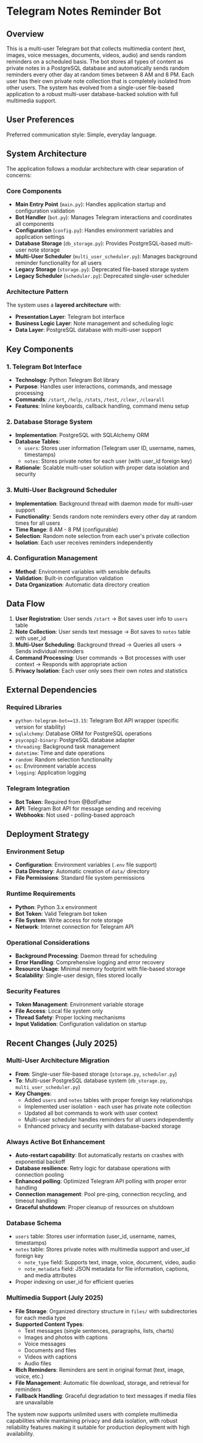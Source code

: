 # Telegram Notes Reminder Bot

## Overview

This is a multi-user Telegram bot that collects multimedia content (text, images, voice messages, documents, videos, audio) and sends random reminders on a scheduled basis. The bot stores all types of content as private notes in a PostgreSQL database and automatically sends random reminders every other day at random times between 8 AM and 8 PM. Each user has their own private note collection that is completely isolated from other users. The system has evolved from a single-user file-based application to a robust multi-user database-backed solution with full multimedia support.

## User Preferences

Preferred communication style: Simple, everyday language.

## System Architecture

The application follows a modular architecture with clear separation of concerns:

### Core Components
- **Main Entry Point** (`main.py`): Handles application startup and configuration validation
- **Bot Handler** (`bot.py`): Manages Telegram interactions and coordinates all components
- **Configuration** (`config.py`): Handles environment variables and application settings
- **Database Storage** (`db_storage.py`): Provides PostgreSQL-based multi-user note storage
- **Multi-User Scheduler** (`multi_user_scheduler.py`): Manages background reminder functionality for all users
- **Legacy Storage** (`storage.py`): Deprecated file-based storage system
- **Legacy Scheduler** (`scheduler.py`): Deprecated single-user scheduler

### Architecture Pattern
The system uses a **layered architecture** with:
- **Presentation Layer**: Telegram bot interface
- **Business Logic Layer**: Note management and scheduling logic
- **Data Layer**: PostgreSQL database with multi-user support

## Key Components

### 1. Telegram Bot Interface
- **Technology**: Python Telegram Bot library
- **Purpose**: Handles user interactions, commands, and message processing
- **Commands**: `/start`, `/help`, `/stats`, `/test`, `/clear`, `/clearall`
- **Features**: Inline keyboards, callback handling, command menu setup

### 2. Database Storage System
- **Implementation**: PostgreSQL with SQLAlchemy ORM
- **Database Tables**: 
  - `users`: Stores user information (Telegram user ID, username, names, timestamps)
  - `notes`: Stores private notes for each user (with user_id foreign key)
- **Rationale**: Scalable multi-user solution with proper data isolation and security

### 3. Multi-User Background Scheduler
- **Implementation**: Background thread with daemon mode for multi-user support
- **Functionality**: Sends random note reminders every other day at random times for all users
- **Time Range**: 8 AM - 8 PM (configurable)
- **Selection**: Random note selection from each user's private collection
- **Isolation**: Each user receives reminders independently

### 4. Configuration Management
- **Method**: Environment variables with sensible defaults
- **Validation**: Built-in configuration validation
- **Data Organization**: Automatic data directory creation

## Data Flow

1. **User Registration**: User sends `/start` → Bot saves user info to `users` table
2. **Note Collection**: User sends text message → Bot saves to `notes` table with user_id
3. **Multi-User Scheduling**: Background thread → Queries all users → Sends individual reminders
4. **Command Processing**: User commands → Bot processes with user context → Responds with appropriate action
5. **Privacy Isolation**: Each user only sees their own notes and statistics

## External Dependencies

### Required Libraries
- `python-telegram-bot==13.15`: Telegram Bot API wrapper (specific version for stability)
- `sqlalchemy`: Database ORM for PostgreSQL operations
- `psycopg2-binary`: PostgreSQL database adapter
- `threading`: Background task management
- `datetime`: Time and date operations
- `random`: Random selection functionality
- `os`: Environment variable access
- `logging`: Application logging

### Telegram Integration
- **Bot Token**: Required from @BotFather
- **API**: Telegram Bot API for message sending and receiving
- **Webhooks**: Not used - polling-based approach

## Deployment Strategy

### Environment Setup
- **Configuration**: Environment variables (`.env` file support)
- **Data Directory**: Automatic creation of `data/` directory
- **File Permissions**: Standard file system permissions

### Runtime Requirements
- **Python**: Python 3.x environment
- **Bot Token**: Valid Telegram bot token
- **File System**: Write access for note storage
- **Network**: Internet connection for Telegram API

### Operational Considerations
- **Background Processing**: Daemon thread for scheduling
- **Error Handling**: Comprehensive logging and error recovery
- **Resource Usage**: Minimal memory footprint with file-based storage
- **Scalability**: Single-user design, files stored locally

### Security Features
- **Token Management**: Environment variable storage
- **File Access**: Local file system only
- **Thread Safety**: Proper locking mechanisms
- **Input Validation**: Configuration validation on startup

## Recent Changes (July 2025)

### Multi-User Architecture Migration
- **From**: Single-user file-based storage (`storage.py`, `scheduler.py`)
- **To**: Multi-user PostgreSQL database system (`db_storage.py`, `multi_user_scheduler.py`)
- **Key Changes**:
  - Added `users` and `notes` tables with proper foreign key relationships
  - Implemented user isolation - each user has private note collection
  - Updated all bot commands to work with user context
  - Multi-user scheduler handles reminders for all users independently
  - Enhanced privacy and security with database-backed storage

### Always Active Bot Enhancement
- **Auto-restart capability**: Bot automatically restarts on crashes with exponential backoff
- **Database resilience**: Retry logic for database operations with connection pooling
- **Enhanced polling**: Optimized Telegram API polling with proper error handling
- **Connection management**: Pool pre-ping, connection recycling, and timeout handling
- **Graceful shutdown**: Proper cleanup of resources on shutdown

### Database Schema
- `users` table: Stores user information (user_id, username, names, timestamps)
- `notes` table: Stores private notes with multimedia support and user_id foreign key
  - `note_type` field: Supports text, image, voice, document, video, audio
  - `note_metadata` field: JSON metadata for file information, captions, and media attributes
- Proper indexing on user_id for efficient queries

### Multimedia Support (July 2025)
- **File Storage**: Organized directory structure in `files/` with subdirectories for each media type
- **Supported Content Types**:
  - Text messages (single sentences, paragraphs, lists, charts)
  - Images and photos with captions
  - Voice messages
  - Documents and files
  - Videos with captions
  - Audio files
- **Rich Reminders**: Reminders are sent in original format (text, image, voice, etc.)
- **File Management**: Automatic file download, storage, and retrieval for reminders
- **Fallback Handling**: Graceful degradation to text messages if media files are unavailable

The system now supports unlimited users with complete multimedia capabilities while maintaining privacy and data isolation, with robust reliability features making it suitable for production deployment with high availability.